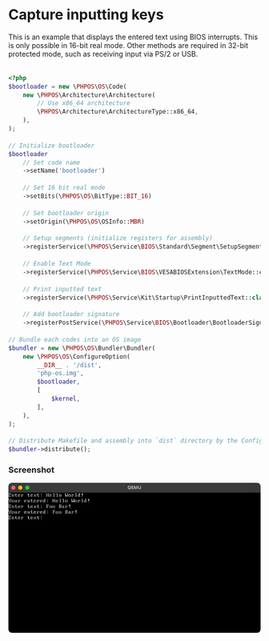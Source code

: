 # Capture inputting keys
This is an example that displays the entered text using BIOS interrupts.
This is only possible in 16-bit real mode. Other methods are required in 32-bit protected mode, such as receiving input via PS/2 or USB.

```php

<?php
$bootloader = new \PHPOS\OS\Code(
    new \PHPOS\Architecture\Architecture(
        // Use x86_64 architecture
        \PHPOS\Architecture\ArchitectureType::x86_64,
    ),
);

// Initialize bootloader
$bootloader
    // Set code name
    ->setName('bootloader')

    // Set 16 bit real mode
    ->setBits(\PHPOS\OS\BitType::BIT_16)

    // Set bootloader origin
    ->setOrigin(\PHPOS\OS\OSInfo::MBR)

    // Setup segments (initialize registers for assembly)
    ->registerService(\PHPOS\Service\BIOS\Standard\Segment\SetupSegments::class)

    // Enable Text Mode
    ->registerService(\PHPOS\Service\BIOS\VESABIOSExtension\TextMode::class)

    // Print inputted text
    ->registerService(\PHPOS\Service\Kit\Startup\PrintInputtedText::class)

    // Add bootloader signature
    ->registerPostService(\PHPOS\Service\BIOS\Bootloader\BootloaderSignature::class);

// Bundle each codes into an OS image
$bundler = new \PHPOS\OS\Bundler\Bundler(
    new \PHPOS\OS\ConfigureOption(
        __DIR__ . '/dist',
        'php-os.img',
        $bootloader,
        [
            $kernel,
        ],
    ),
);

// Distribute Makefile and assembly into `dist` directory by the ConfigureOption
$bundler->distribute();
```


### Screenshot

<p align="center">
  <img src="./image.png">
</p>
